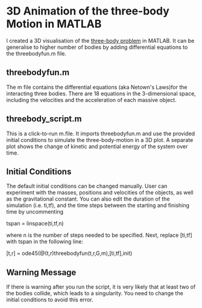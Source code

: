 # 3D Animation of the three-body Motion in MATLAB

I created a 3D visualisation of the [three-body problem](https://en.wikipedia.org/wiki/Three-body_problem) in MATLAB. It can be generalise to higher number of bodies by adding differential equations to the threebodyfun.m file.

## threebodyfun.m
The m file contains the differential equations (aka Netown's Laws)for the interacting three bodies. There are 18 equations in the 3-dimensional space, including the velocities and the acceleration of each massive object.

## threebody_script.m
This is a click-to-run m.file. It imports threebodyfun.m and use the provided initial conditions to simulate the three-body-motion in a 3D plot. A separate plot shows the change of kinetic and potential energy of the system over time. 

## Initial Conditions
The default initial conditions can be changed manually. User can experiment with the masses, positions and velocities of the objects, as well as the gravitational constant. You can also edit the duration of the simulation (i.e. ti,tf), and the time steps between the starting and finishing time by uncommenting

tspan = linspace(ti,tf,n)

where n is the number of steps needed to be specified. Next, replace [ti,tf] with tspan in the following line:

[t,r] = ode45(@(t,r)threebodyfun(t,r,G,m),[ti,tf],init)



## Warning Message
If there is warning after you run the script, it is very likely that at least two of the bodies collide, which leads to a singularity. You need to change the initial conditions to avoid this error. 